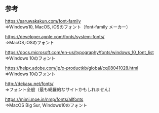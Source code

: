 ## 参考
https://saruwakakun.com/font-family<br>
⇒Windows10, MacOS, iOSのフォント（font-family メーカー）

https://developer.apple.com/fonts/system-fonts/<br>
⇒MacOS,iOSのフォント

https://docs.microsoft.com/en-us/typography/fonts/windows_10_font_list<br>
⇒Windows 10のフォント

https://helpx.adobe.com/jp/x-productkb/global/cq08041028.html<br>
⇒Windows 10のフォント

http://dekasu.net/fonts/<br>
⇒フォント全般（最も網羅的なサイトかもしれません）

https://mimi.moe.in/nmp/fonts/allfonts<br>
⇒MacOS Big Sur, Windows10のフォント
